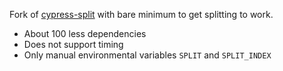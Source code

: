 Fork of [cypress-split](https://www.npmjs.com/package/cypress-split) with bare minimum to get splitting to work.

- About 100 less dependencies
- Does not support timing
- Only manual environmental variables `SPLIT` and `SPLIT_INDEX`
